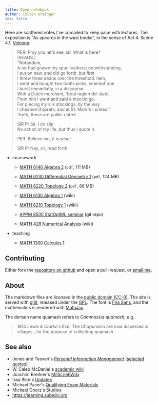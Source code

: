 ```yaml
---
title: Open notebook
author: Colton Grainger
toc: false
---
```


Here are scattered notes I've compiled to keep pace with lectures. The exposition is "As apeares in the wast booke", in the sense of Act 4. Scene 4.1, [Volpone](https://www.gutenberg.org/cache/epub/4039/pg4039.txt):

> PER: Pray you let's see, sir. What is here? <br>
> [READS.] <br>
> "Notandum, <br>
> A rat had gnawn my spur-leathers; notwithstanding, <br>
> I put on new, and did go forth: but first <br>
> I threw three beans over the threshold. Item, <br>
> I went and bought two tooth-picks, whereof one <br>
> I burst immediatly, in a discourse <br>
> With a Dutch merchant, 'bout ragion del stato. <br>
> From him I went and paid a moccinigo, <br>
> For piecing my silk stockings; by the way <br>
> I cheapen'd sprats; and at St. Mark's I urined." <br>
> 'Faith, these are politic notes! <br>
> 
> SIR P: Sir, I do slip <br>
> No action of my life, but thus I quote it. <br>
> 
> PER: Believe me, it is wise! <br>
> 
> SIR P: Nay, sir, read forth.

- coursework

    - [MATH 6140 Algebra 2](2019-05-11-alg2-omnibus.pdf) (`pdf`, 111 MB)
    - [MATH 6230 Differential Geometry 1](2019-05-11-diffgeo1-omnibus.pdf) (`pdf`, 124 MB)
    - [MATH 6220 Topology 2](2019-05-11-top2-omnibus.pdf) (`pdf`, 86 MB)

    - [MATH 6130 Algebra 1](alg1) (wiki)
    - [MATH 6210 Topology 1](top1) (wiki)
    - [APPM 8500 StatOptML seminar](https://github.com/coltongrainger/fy19soml) (git repo)

    - [MATH 428 Numerical Analysis](num) (wiki)

- teaching

    - [MATH 1300 Calculus 1](math1300)

## Contributing

Either fork the [repository on github](https://github.com/coltongrainger/quamash) and open a pull-request, or [email me](mailto:colton.grainger@colorado.edu?subject=notes\%20on\%20quamash\%20wiki).

## About

The markdown files are licensed in the [public domain (CC-0)](http://creativecommons.org/about/cc0). The site is served with [gitit](https://github.com/jgm/gitit/), released under the [GPL](http://www.aaronsw.com/weblog/000360). The font is [Fira Sans](https://github.com/mozilla/Fira), and the mathematics is rendered with [MathJax](https://www.mathjax.org/).

The domain name quamash refers to *Cammassia quamash*, e.g., 

> 1814 *Lewis & Clarke's Exp.* The Chopunnish are now dispersed in villages...for the purpose of collecting quamash.

## See also

- Jones and Teevan's [*Personal Information Management*](https://www.washington.edu/uwpress/search/books/JONPEP.html) ([selected quotes](pim))
- W. Caleb McDaniel's [academic wiki](http://wiki.wcaleb.rice.edu/)
- Joachim Breitner's [MitScriebWiki](http://mitschriebwiki.nomeata.de/)
- Issa Rice's [Updates](https://issarice.wordpress.com/)
- Michael Pacer's [Qualifying Exam Materials](https://mpacer.org/qualifying-exam-materials/#/qualifying-exam-written-portion/)
- Michael Goerz's [Studies](https://michaelgoerz.net/studies/)
- <https://learning.subwiki.org>

